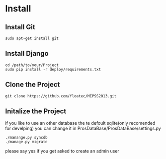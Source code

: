 Install
====================
Install Git
--------------------
	sudo apt-get install git

Install Django
--------------------
	cd /path/to/your/Project
	sudo pip install -r deploy/requirements.txt

Clone the Project
--------------------
	git clone https://github.com/floatec/MEPSS2013.git

Initalize the Project
--------------------
if you like to use an other database the te defoult sqlite(only recomended for develping) you can change it in ProsDataBase/ProsDataBase/settings.py

	./manange.py syncdb
	./manage.py migrate
	
please say yes if you get asked to create an admin user

	
